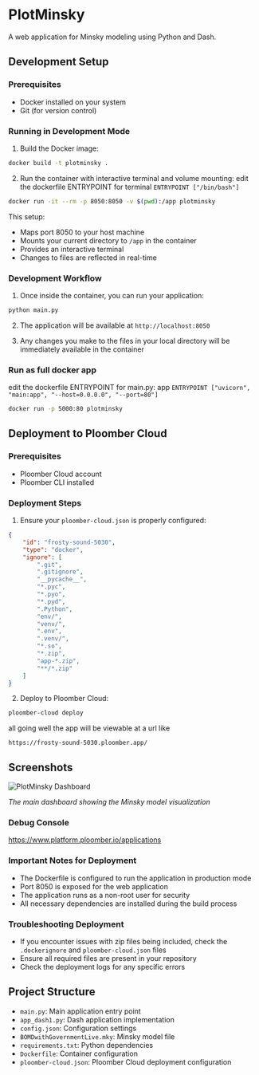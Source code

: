 # PlotMinsky

A web application for Minsky modeling using Python and Dash.

## Development Setup

### Prerequisites
- Docker installed on your system
- Git (for version control)

### Running in Development Mode

1. Build the Docker image:
```bash
docker build -t plotminsky .
```

2. Run the container with interactive terminal and volume mounting:
 edit the dockerfile ENTRYPOINT for terminal
```ENTRYPOINT ["/bin/bash"]```
```bash
docker run -it --rm -p 8050:8050 -v $(pwd):/app plotminsky
```



This setup:
- Maps port 8050 to your host machine
- Mounts your current directory to `/app` in the container
- Provides an interactive terminal
- Changes to files are reflected in real-time

### Development Workflow
1. Once inside the container, you can run your application:
```bash
python main.py
```

2. The application will be available at `http://localhost:8050`

3. Any changes you make to the files in your local directory will be immediately available in the container




### Run as full docker app
edit the dockerfile ENTRYPOINT for main.py: app 
``` ENTRYPOINT ["uvicorn", "main:app", "--host=0.0.0.0", "--port=80"] ```
```bash
docker run -p 5000:80 plotminsky
```
## Deployment to Ploomber Cloud

### Prerequisites
- Ploomber Cloud account
- Ploomber CLI installed

### Deployment Steps

1. Ensure your `ploomber-cloud.json` is properly configured:
```json
{
    "id": "frosty-sound-5030",
    "type": "docker",
    "ignore": [
        ".git",
        ".gitignore",
        "__pycache__",
        "*.pyc",
        "*.pyo",
        "*.pyd",
        ".Python",
        "env/",
        "venv/",
        ".env",
        ".venv/",
        "*.so",
        "*.zip",
        "app-*.zip",
        "**/*.zip"
    ]
}
```

2. Deploy to Ploomber Cloud:
```bash
ploomber-cloud deploy
```

all going well the app will be viewable at a url like 

```https://frosty-sound-5030.ploomber.app/```


## Screenshots

![PlotMinsky Dashboard](screenshots/dashboard.png)

*The main dashboard showing the Minsky model visualization*

### Debug Console
https://www.platform.ploomber.io/applications


### Important Notes for Deployment
- The Dockerfile is configured to run the application in production mode
- Port 8050 is exposed for the web application
- The application runs as a non-root user for security
- All necessary dependencies are installed during the build process

### Troubleshooting Deployment
- If you encounter issues with zip files being included, check the `.dockerignore` and `ploomber-cloud.json` files
- Ensure all required files are present in your repository
- Check the deployment logs for any specific errors

## Project Structure
- `main.py`: Main application entry point
- `app_dash1.py`: Dash application implementation
- `config.json`: Configuration settings
- `BOMDwithGovernmentLive.mky`: Minsky model file
- `requirements.txt`: Python dependencies
- `Dockerfile`: Container configuration
- `ploomber-cloud.json`: Ploomber Cloud deployment configuration

